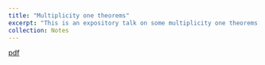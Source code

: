 ```yaml
---
title: "Multiplicity one theorems"
excerpt: "This is an expository talk on some multiplicity one theorems in number theory."
collection: Notes 
---
```

[pdf](files/Multiplicity_one_theorems.pdf)
